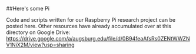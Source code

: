 ##Here's some Pi

Code and scripts written for our Raspberry Pi research project can be posted here.
Other resources have already accumulated over at this directory on Google Drive:
https://drive.google.com/a/augsburg.edu/file/d/0B94feaAfsRs0ZENtWWZNV1NiX2M/view?usp=sharing
